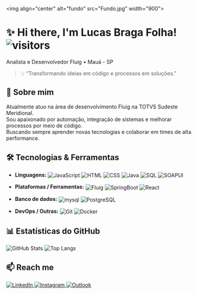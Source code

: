 <img align="center" alt="fundo" src="Fundo.jpg" width="900">

# ✨ Hi there, I'm Lucas Braga Folha!  ![visitors](https://visitor-badge.laobi.icu/badge?page_id=LucasFolha)
Analista e Desenvolvedor Fluig • Mauá - SP
> 💡 “Transformando ideias em código e processos em soluções.”

## 🚀 Sobre mim
Atualmente atuo na área de desenvolvimento Fluig na TOTVS Sudeste Meridional.  
Sou apaixonado por automação, integração de sistemas e melhorar processos por meio de código.  
Buscando sempre aprender novas tecnologias e colaborar em times de alta performance.

## 🛠 Tecnologias & Ferramentas
- **Linguagens:** <img align="center" alt="JavaScript" src="https://img.shields.io/badge/JavaScript-F7DF1E?style=for-the-badge&logo=javascript&logoColor=black" /> <img align="center" alt="HTML" src="https://img.shields.io/badge/HTML5-E34F26?style=for-the-badge&logo=html5&logoColor=white" /> <img align="center" alt="CSS" src="https://img.shields.io/badge/CSS3-1572B6?style=for-the-badge&logo=css3&logoColor=white" /> <img align="center" alt="Java" src="https://img.shields.io/badge/Java-ED8B00?style=for-the-badge&logo=java&logoColor=white" /> <img align="center" alt="SQL" src="https://img.shields.io/badge/SQL-336791?style=for-the-badge&logo=postgresql&logoColor=white" /> <img align="center" alt="SOAPUI" src="https://img.shields.io/badge/SOAP%20UI-009639?style=for-the-badge&logo=swagger&logoColor=white" />

- **Plataformas / Ferramentas:** <img align="center" alt="Fluig" src="https://img.shields.io/badge/Fluig-007ACC?style=for-the-badge&logo=totvs&logoColor=white" /> <img align="center" alt="SpringBoot" src="https://img.shields.io/badge/Spring%20Boot-6DB33F?style=for-the-badge&logo=springboot&logoColor=white" /> <img align="center" alt="React" src="https://img.shields.io/badge/React-61DAFB?style=for-the-badge&logo=react&logoColor=black" />
  
- **Banco de dados:** <img align="center" alt="mysql" src="https://img.shields.io/badge/MySQL-005C84?style=for-the-badge&logo=mysql&logoColor=white" /> <img align="center" alt="PostgreSQL" src="https://img.shields.io/badge/PostgreSQL-4169E1?style=for-the-badge&logo=postgresql&logoColor=white" />

- **DevOps / Outras:** <img align="center" alt="Git" src="https://img.shields.io/badge/Git-F05032?style=for-the-badge&logo=git&logoColor=white" /> <img align="center" alt="Docker" src="https://img.shields.io/badge/Docker-2496ED?style=for-the-badge&logo=docker&logoColor=white" />


## 📊 Estatísticas do GitHub
![GitHub Stats](https://github-readme-stats.vercel.app/api?username=LucasFolha&show_icons=true&theme=radical)
![Top Langs](https://github-readme-stats.vercel.app/api/top-langs/?username=LucasFolha&layout=compact&theme=radical)

## 📫 Reach me
<p align="left">
  <a href="https://www.linkedin.com/in/lucas-folha-314523189/" target="_blank">
    <img src="https://img.shields.io/badge/LinkedIn-0077B5?style=for-the-badge&logo=linkedin&logoColor=white" alt="LinkedIn">
  </a>
  <a href="https://www.instagram.com/lucfolha/" target="_blank">
    <img src="https://img.shields.io/badge/Instagram-E4405F?style=for-the-badge&logo=instagram&logoColor=white" alt="Instagram">
  </a>
  <a href="mailto:lucas_lcs100@hotmail.com.br">
    <img src="https://img.shields.io/badge/Outlook-lucas_lcs100@hotmail.com.br-0078D4?style=for-the-badge&logo=microsoft-outlook&logoColor=white" alt="Outlook">
  </a>
</p>
